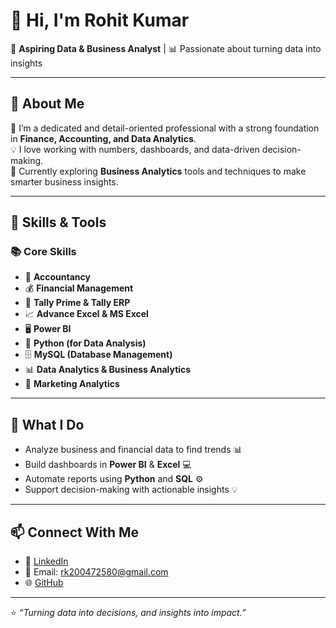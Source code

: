 # 👋 Hi, I'm Rohit Kumar  

💼 **Aspiring Data & Business Analyst** | 📊 Passionate about turning data into insights  

---

## 🚀 About Me  
🎯 I’m a dedicated and detail-oriented professional with a strong foundation in **Finance, Accounting, and Data Analytics**.  
💡 I love working with numbers, dashboards, and data-driven decision-making.  
📘 Currently exploring **Business Analytics** tools and techniques to make smarter business insights.  

---

## 🧠 Skills & Tools  

### 📚 Core Skills  
- 🧾 **Accountancy**  
- 💰 **Financial Management**  
- 🧮 **Tally Prime & Tally ERP**  
- 📈 **Advance Excel & MS Excel**  
- 🖥️ **Power BI**  
- 🐍 **Python (for Data Analysis)**  
- 🗄️ **MySQL (Database Management)**  
- 📊 **Data Analytics & Business Analytics**  
- 📢 **Marketing Analytics**  

---

## 🧩 What I Do  
- Analyze business and financial data to find trends 📊  
- Build dashboards in **Power BI** & **Excel** 💻  
- Automate reports using **Python** and **SQL** ⚙️  
- Support decision-making with actionable insights 💡  

---

## 📫 Connect With Me  
- 💼 [LinkedIn](https://www.linkedin.com/in/rohit-kumar-5b556a307/)  
- 📧 Email: rk200472580@gmail.com  
- 🌐 [GitHub](https://github.com/rohitbcom16933/rohitbcom16933)

---

⭐ *“Turning data into decisions, and insights into impact.”*
